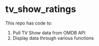 # tv_show_ratings

This repo has code to:
1. Pull TV Show data from OMDB API
2. Display data through various functions
